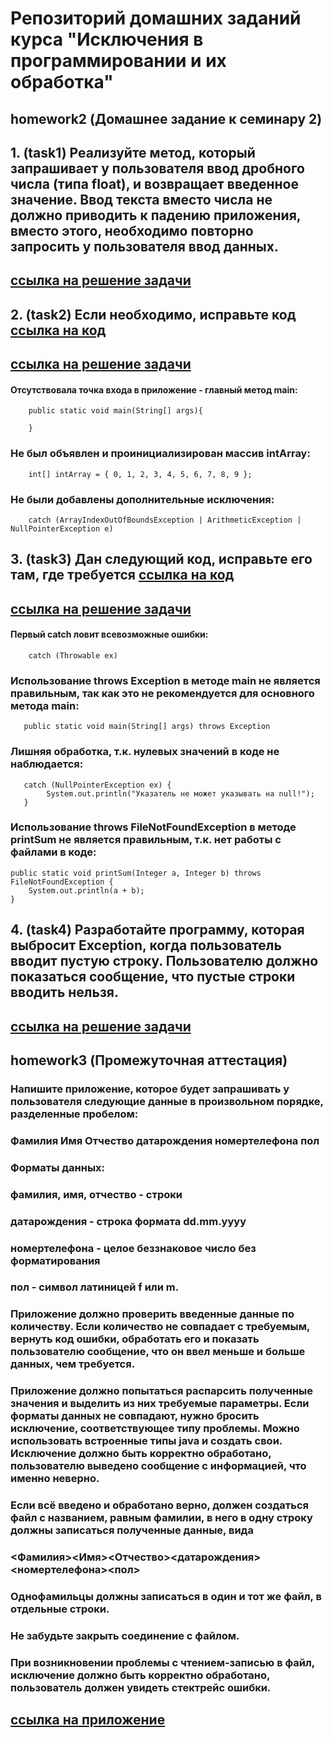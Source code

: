# Репозиторий домашних заданий курса "Исключения в программировании и их обработка"
## **homework2 (Домашнее задание к семинару 2)**

## 1. (task1) Реализуйте метод, который запрашивает у пользователя ввод дробного числа (типа float), и возвращает введенное значение. Ввод текста вместо числа не должно приводить к падению приложения, вместо этого, необходимо повторно запросить у пользователя ввод данных. 
## [ссылка на решение задачи][1]

## 2. (task2) Если необходимо, исправьте код [ссылка на код][5]
## [ссылка на решение задачи][2]
#### Отсутствовала точка входа в приложение - главный метод main:
```
    public static void main(String[] args){

    }
```
### Не был объявлен и проинициализирован массив intArray:
```
    int[] intArray = { 0, 1, 2, 3, 4, 5, 6, 7, 8, 9 };
```
### Не были добавлены дополнительные исключения: 
```
    catch (ArrayIndexOutOfBoundsException | ArithmeticException | NullPointerException e) 
```
## 3. (task3) Дан следующий код, исправьте его там, где требуется [ссылка на код][5]
## [ссылка на решение задачи][3]
#### Первый catch ловит всевозможные ошибки:
```
    catch (Throwable ex)
```
### Использование throws Exception в методе main не является правильным, так как это не рекомендуется для основного метода main:
```
   public static void main(String[] args) throws Exception
```
### Лишняя обработка, т.к. нулевых значений в коде не наблюдается:
```
   catch (NullPointerException ex) {
        System.out.println("Указатель не может указывать на null!");
   }
```
### Использование throws FileNotFoundException в методе printSum не является правильным, т.к. нет работы с файлами в коде:
```
public static void printSum(Integer a, Integer b) throws FileNotFoundException {
    System.out.println(a + b);
}
```

## 4. (task4) Разработайте программу, которая выбросит Exception, когда пользователь вводит пустую строку. Пользователю должно показаться сообщение, что пустые строки вводить нельзя.
## [ссылка на решение задачи][4]

## **homework3 (Промежуточная аттестация)**
### Напишите приложение, которое будет запрашивать у пользователя следующие данные в произвольном порядке, разделенные пробелом:
### Фамилия Имя Отчество датарождения номертелефона пол

### Форматы данных:
### фамилия, имя, отчество - строки
### датарождения - строка формата dd.mm.yyyy
### номертелефона - целое беззнаковое число без форматирования
### пол - символ латиницей f или m.

### Приложение должно проверить введенные данные по количеству. Если количество не совпадает с требуемым, вернуть код ошибки, обработать его и показать пользователю сообщение, что он ввел меньше и больше данных, чем требуется.

### Приложение должно попытаться распарсить полученные значения и выделить из них требуемые параметры. Если форматы данных не совпадают, нужно бросить исключение, соответствующее типу проблемы. Можно использовать встроенные типы java и создать свои. Исключение должно быть корректно обработано, пользователю выведено сообщение с информацией, что именно неверно.

### Если всё введено и обработано верно, должен создаться файл с названием, равным фамилии, в него в одну строку должны записаться полученные данные, вида

### <Фамилия><Имя><Отчество><датарождения> <номертелефона><пол>

### Однофамильцы должны записаться в один и тот же файл, в отдельные строки.

### Не забудьте закрыть соединение с файлом.

### При возникновении проблемы с чтением-записью в файл, исключение должно быть корректно обработано, пользователь должен увидеть стектрейс ошибки.
## [ссылка на приложение][6]

[1]: <>
[2]: <>
[3]: <>
[4]: <>
[5]: <https://docs.google.com/document/d/17EaA1lDxzD5YigQ5OAal60fOFKVoCbEJqooB9XfhT7w/edit>
[6]: <>

